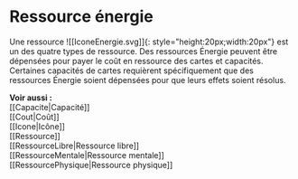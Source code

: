 # Ressource énergie
Une ressource ![[IconeEnergie.svg]]{: style="height:20px;width:20px"} est un des quatre types de ressource.
Des ressources Énergie peuvent être dépensées pour payer le coût en ressource des cartes et capacités.  
Certaines capacités de cartes requièrent spécifiquement que des ressources Énergie soient dépensées pour que leurs effets soient résolus. 

**Voir aussi :**  
[[Capacite|Capacité]]  
[[Cout|Coût]]  
[[Icone|Icône]]  
[[Ressource]]  
[[RessourceLibre|Ressource libre]]  
[[RessourceMentale|Ressource mentale]]  
[[RessourcePhysique|Ressource physique]]  
